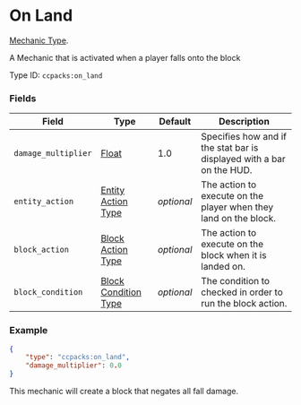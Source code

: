 # On Land

[Mechanic Type](../mechanic_types.md).

A Mechanic that is activated when a player falls onto the block

Type ID: `ccpacks:on_land`

### Fields

Field  | Type | Default | Description
-------|------|---------|-------------
`damage_multiplier` | [Float](../data_types/float.md) | 1.0 | Specifies how and if the stat bar is displayed with a bar on the HUD.
`entity_action` | [Entity Action Type](https://origins.readthedocs.io/en/latest/types/entity_action_types/) | *optional* | The action to execute on the player when they land on the block.
`block_action` | [Block Action Type](https://origins.readthedocs.io/en/latest/types/block_action_types/) | *optional* | The action to execute on the block when it is landed on.
`block_condition` | [Block Condition Type](https://origins.readthedocs.io/en/latest/types/block_condition_types/) | *optional* | The condition to checked in order to run the block action.

### Example
```json
{
    "type": "ccpacks:on_land",
	"damage_multiplier": 0.0
}
```
This mechanic will create a block that negates all fall damage.